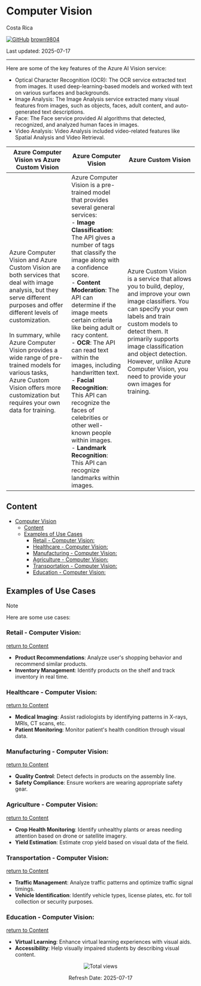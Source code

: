 # Computer Vision
 
Costa Rica

[![GitHub](https://img.shields.io/badge/--181717?logo=github&logoColor=ffffff)](https://github.com/)
[brown9804](https://github.com/brown9804)

Last updated: 2025-07-17

----------

Here are some of the key features of the Azure AI Vision service:
- Optical Character Recognition (OCR): The OCR service extracted text from images. It used deep-learning-based models and worked with text on various surfaces and backgrounds.
- Image Analysis: The Image Analysis service extracted many visual features from images, such as objects, faces, adult content, and auto-generated text descriptions.
- Face: The Face service provided AI algorithms that detected, recognized, and analyzed human faces in images.
-  Video Analysis: Video Analysis included video-related features like Spatial Analysis and Video Retrieval.  

| Azure Computer Vision vs Azure Custom Vision |  Azure Computer Vision  |  Azure Custom Vision | 
| --- | --- | --- |
| Azure Computer Vision and Azure Custom Vision are both services that deal with image analysis, but they serve different purposes and offer different levels of customization. <br/>  <br/> In summary, while Azure Computer Vision provides a wide range of pre-trained models for various tasks, Azure Custom Vision offers more customization but requires your own data for training.| Azure Computer Vision is a pre-trained model that provides several general services: <br/> - **Image Classification**: The API gives a number of tags that classify the image along with a confidence score.<br/> - **Content Moderation**: The API can determine if the image meets certain criteria like being adult or racy content.<br/> - **OCR**: The API can read text within the images, including handwritten text.<br/> - **Facial Recognition**: This API can recognize the faces of celebrities or other well-known people within images.<br/> - **Landmark Recognition**: This API can recognize landmarks within images. | Azure Custom Vision is a service that allows you to build, deploy, and improve your own image classifiers. You can specify your own labels and train custom models to detect them. It primarily supports image classification and object detection. However, unlike Azure Computer Vision, you need to provide your own images for training. |

## Content <!-- TOC -->

- [Computer Vision](#computer-vision)
    - [Content](#content)
    - [Examples of Use Cases](#examples-of-use-cases)
        - [Retail - Computer Vision:](#retail---computer-vision)
        - [Healthcare - Computer Vision:](#healthcare---computer-vision)
        - [Manufacturing - Computer Vision:](#manufacturing---computer-vision)
        - [Agriculture - Computer Vision:](#agriculture---computer-vision)
        - [Transportation - Computer Vision:](#transportation---computer-vision)
        - [Education - Computer Vision:](#education---computer-vision)

<!-- /TOC -->

## Examples of Use Cases

> [!NOTE]
> Here are some use cases:

### Retail - Computer Vision:
[return to Content](#content)

- **Product Recommendations**: Analyze user's shopping behavior and recommend similar products.
- **Inventory Management**: Identify products on the shelf and track inventory in real time.

### Healthcare - Computer Vision:
[return to Content](#content)

- **Medical Imaging**: Assist radiologists by identifying patterns in X-rays, MRIs, CT scans, etc.
- **Patient Monitoring**: Monitor patient's health condition through visual data.

### Manufacturing - Computer Vision:
[return to Content](#content)

- **Quality Control**: Detect defects in products on the assembly line.
- **Safety Compliance**: Ensure workers are wearing appropriate safety gear.

### Agriculture - Computer Vision:
[return to Content](#content)

- **Crop Health Monitoring**: Identify unhealthy plants or areas needing attention based on drone or satellite imagery.
- **Yield Estimation**: Estimate crop yield based on visual data of the field.

### Transportation - Computer Vision:
[return to Content](#content)

- **Traffic Management**: Analyze traffic patterns and optimize traffic signal timings.
- **Vehicle Identification**: Identify vehicle types, license plates, etc. for toll collection or security purposes.

### Education - Computer Vision:
[return to Content](#content)

- **Virtual Learning**: Enhance virtual learning experiences with visual aids.
- **Accessibility**: Help visually impaired students by describing visual content.

<!-- START BADGE -->
<div align="center">
  <img src="https://img.shields.io/badge/Total%20views-366-limegreen" alt="Total views">
  <p>Refresh Date: 2025-07-17</p>
</div>
<!-- END BADGE -->